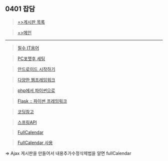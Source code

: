 
## 0401 잡담

> [=>게시판 목록](https://greeense.github.io/Board/board_reademe.html)

> [=>메인](https://greeense.github.io/)

-----------------------------------------------------

> [필수 IT용어](https://sellerteam.tistory.com/entry/IT%EC%9A%A9%EC%96%B4-IT%EC%9A%A9%EC%96%B4%EA%B3%B5%EB%B6%80-AZ-%EA%B9%8C%EC%A7%80)

> [PC포맷후 세팅](https://post.naver.com/viewer/postView.nhn?volumeNo=27815901&memberNo=47804710)

> [안드로이드 시작하기](https://roddong.tistory.com/253?category=756713)

> [다양한 웹프레임워크](https://m.blog.naver.com/PostView.nhn?blogId=acornedu&logNo=221030114195&proxyReferer=https%3A%2F%2Fwww.google.com%2F)

> [php에서 파이썬으로](https://item4.blog/2016-02-24/Reason-Why-I-Left-PHP-and-Moved-on-to-Python/)

> [Flask :: 파이썬 프레임워크](https://www.fun-coding.org/flask_basic-2.html)

> [코딩참고](https://victorydntmd.tistory.com/157)

> [스프링API](https://m.blog.naver.com/PostView.nhn?blogId=rima361&logNo=221315851905&proxyReferer=https%3A%2F%2Fwww.google.com%2F)

> [FullCalendar](https://fullcalendar.io/)

> [FullCalendar 사용](https://m.blog.naver.com/rima361/221289210477)


=> Ajax 게시판을 만들어서 내용추가수정삭제법을 알면 fullCalendar 
